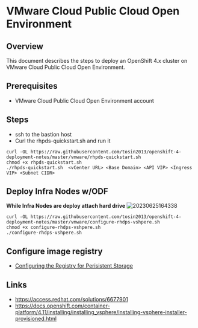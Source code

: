 # VMware Cloud Public Cloud Open Environment

## Overview
This document describes the steps to deploy an OpenShift 4.x cluster on VMware Cloud Public Cloud Open Environment.

## Prerequisites
* VMware Cloud Public Cloud Open Environment account
  
## Steps
* ssh to the bastion host
* Curl the rhpds-quickstart.sh and run it
```
curl -OL https://raw.githubusercontent.com/tosin2013/openshift-4-deployment-notes/master/vmware/rhpds-quickstart.sh
chmod +x rhpds-quickstart.sh
./rhpds-quickstart.sh  <vCenter URL> <Base Domain> <API VIP> <Ingress VIP> <Subnet CIDR>
```

## Deploy Infra Nodes w/ODF
**While Infra Nodes are deploy attach hard drive**
![20230625164338](https://i.imgur.com/s1404Os.png)
```
curl -OL https://raw.githubusercontent.com/tosin2013/openshift-4-deployment-notes/master/vmware/configure-rhdps-vshpere.sh
chmod +x configure-rhdps-vshpere.sh
./configure-rhdps-vshpere.sh
```

## Configure image registry
* [Configuring the Registry for Perisistent Storage](configuring-registry.md)

## Links
* https://access.redhat.com/solutions/6677901
* https://docs.openshift.com/container-platform/4.11/installing/installing_vsphere/installing-vsphere-installer-provisioned.html